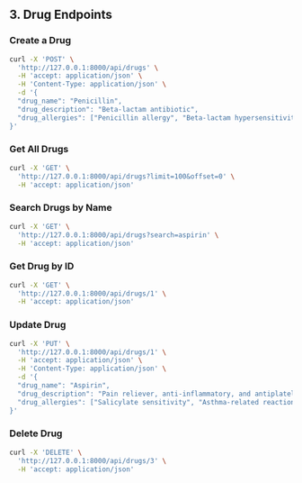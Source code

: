 ## 3. Drug Endpoints

### Create a Drug
```bash
curl -X 'POST' \
  'http://127.0.0.1:8000/api/drugs' \
  -H 'accept: application/json' \
  -H 'Content-Type: application/json' \
  -d '{
  "drug_name": "Penicillin",
  "drug_description": "Beta-lactam antibiotic",
  "drug_allergies": ["Penicillin allergy", "Beta-lactam hypersensitivity", "Anaphylaxis risk"]
}'
```



### Get All Drugs
```bash
curl -X 'GET' \
  'http://127.0.0.1:8000/api/drugs?limit=100&offset=0' \
  -H 'accept: application/json'
```

### Search Drugs by Name
```bash
curl -X 'GET' \
  'http://127.0.0.1:8000/api/drugs?search=aspirin' \
  -H 'accept: application/json'
```

### Get Drug by ID
```bash
curl -X 'GET' \
  'http://127.0.0.1:8000/api/drugs/1' \
  -H 'accept: application/json'
```

### Update Drug
```bash
curl -X 'PUT' \
  'http://127.0.0.1:8000/api/drugs/1' \
  -H 'accept: application/json' \
  -H 'Content-Type: application/json' \
  -d '{
  "drug_name": "Aspirin",
  "drug_description": "Pain reliever, anti-inflammatory, and antiplatelet medication",
  "drug_allergies": ["Salicylate sensitivity", "Asthma-related reactions", "Bleeding disorders"]
}'
```

### Delete Drug
```bash
curl -X 'DELETE' \
  'http://127.0.0.1:8000/api/drugs/3' \
  -H 'accept: application/json'
```